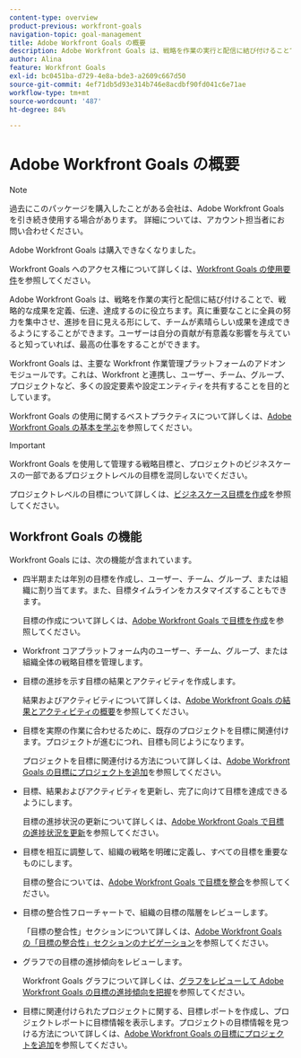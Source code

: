 ```yaml
---
content-type: overview
product-previous: workfront-goals
navigation-topic: goal-management
title: Adobe Workfront Goals の概要
description: Adobe Workfront Goals は、戦略を作業の実行と配信に結び付けることで、戦略的な成果を定義、伝達、達成するのに役立ちます。
author: Alina
feature: Workfront Goals
exl-id: bc0451ba-d729-4e8a-bde3-a2609c667d50
source-git-commit: 4ef71db5d93e314b746e8acdbf90fd041c6e71ae
workflow-type: tm+mt
source-wordcount: '487'
ht-degree: 84%

---
```


# Adobe Workfront Goals の概要

<!--Audited: 4/2025-->

>[!NOTE]
>
>過去にこのパッケージを購入したことがある会社は、Adobe Workfront Goals を引き続き使用する場合があります。 詳細については、アカウント担当者にお問い合わせください。
>
>Adobe Workfront Goals は購入できなくなりました。
>
>Workfront Goals へのアクセス権について詳しくは、[Workfront Goals の使用要件](/help/quicksilver/workfront-goals/goal-management/access-needed-for-wf-goals.md)を参照してください。

<!--Old: 

>[!IMPORTANT]
>
>Your organization must have the following to use the functionality described in this article:
>
>* For the new plan and license structure:
>
>   * The Ultimate Workfront plan 
>    
>* For the current plan and license structure: 
>
>   * A Pro or higher Workfront plan
>   * An Adobe Workfront Goals license in addition to a Workfront license.
>
>Contact your Workfront account manager to learn about a Workfront Goals license.    
> 
>For additional information about access to Workfront Goals, see [Requirements to use Workfront Goals](/help/quicksilver/workfront-goals/goal-management/access-needed-for-wf-goals.md).   

-->

Adobe Workfront Goals は、戦略を作業の実行と配信に結び付けることで、戦略的な成果を定義、伝達、達成するのに役立ちます。真に重要なことに全員の努力を集中させ、進捗を目に見える形にして、チームが素晴らしい成果を達成できるようにすることができます。ユーザーは自分の貢献が有意義な影響を与えていると知っていれば、最高の仕事をすることができます。

Workfront Goals は、主要な Workfront 作業管理プラットフォームのアドオンモジュールです。これは、Workfront と連携し、ユーザー、チーム、グループ、プロジェクトなど、多くの設定要素や設定エンティティを共有することを目的としています。

Workfront Goals の使用に関するベストプラクティスについて詳しくは、[Adobe Workfront Goals の基本を学ぶ](../../workfront-goals/goal-management/getting-started-with-wf-goals.md)を参照してください。

>[!IMPORTANT]
>
>Workfront Goals を使用して管理する戦略目標と、プロジェクトのビジネスケースの一部であるプロジェクトレベルの目標を混同しないでください。
>
>プロジェクトレベルの目標について詳しくは、[ビジネスケース目標を作成](../../manage-work/projects/define-a-business-case/create-business-case-goals.md)を参照してください。

## Workfront Goals の機能

Workfront Goals には、次の機能が含まれています。

* 四半期または年別の目標を作成し、ユーザー、チーム、グループ、または組織に割り当てます。また、目標タイムラインをカスタマイズすることもできます。

  目標の作成について詳しくは、[Adobe Workfront Goals で目標を作成](../../workfront-goals/goal-management/create-goals.md)を参照してください。

* Workfront コアプラットフォーム内のユーザー、チーム、グループ、または組織全体の戦略目標を管理します。
* 目標の進捗を示す目標の結果とアクティビティを作成します。

  結果およびアクティビティについて詳しくは、[Adobe Workfront Goals の結果とアクティビティの概要](../../workfront-goals/results-and-activities/get-started-with-results-and-activities.md)を参照してください。

* 目標を実際の作業に合わせるために、既存のプロジェクトを目標に関連付けます。プロジェクトが進むにつれ、目標も同じようになります。

  プロジェクトを目標に関連付ける方法について詳しくは、[Adobe Workfront Goals の目標にプロジェクトを追加](../../workfront-goals/results-and-activities/connect-projects-to-goals-overview.md)を参照してください。

* 目標、結果およびアクティビティを更新し、完了に向けて目標を達成できるようにします。

  目標の進捗状況の更新について詳しくは、[Adobe Workfront Goals で目標の進捗状況を更新](../../workfront-goals/goal-review-and-workfront-goals-sections/check-in-goals.md)を参照してください。

* 目標を相互に調整して、組織の戦略を明確に定義し、すべての目標を重要なものにします。

  目標の整合については、[Adobe Workfront Goals で目標を整合](../../workfront-goals/goal-alignment/goal-alignment-overview.md)を参照してください。

* 目標の整合性フローチャートで、組織の目標の階層をレビューします。

  「目標の整合性」セクションについて詳しくは、[Adobe Workfront Goals の「目標の整合性」セクションのナビゲーション](../../workfront-goals/goal-alignment/navigate-goal-alignment-chart.md)を参照してください。

* グラフでの目標の進捗傾向をレビューします。

  Workfront Goals グラフについて詳しくは、[グラフをレビューして Adobe Workfront Goals の目標の進捗傾向を把握](../../workfront-goals/goal-review-and-workfront-goals-sections/review-goal-graphs.md)を参照してください。

* 目標に関連付けられたプロジェクトに関する、目標レポートを作成し、プロジェクトレポートに目標情報を表示します。プロジェクトの目標情報を見つける方法について詳しくは、[Adobe Workfront Goals の目標にプロジェクトを追加](../../workfront-goals/results-and-activities/connect-projects-to-goals-overview.md)を参照してください。


